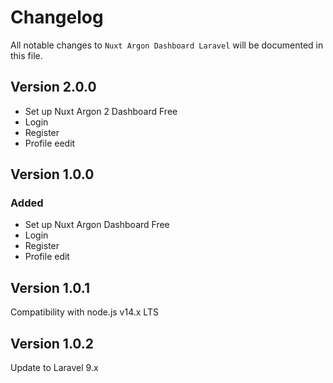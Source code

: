 # Changelog

All notable changes to `Nuxt Argon Dashboard Laravel`  will be documented in this file.

## Version 2.0.0
- Set up Nuxt Argon 2 Dashboard Free
- Login
- Register
- Profile eedit

## Version 1.0.0

### Added
- Set up Nuxt Argon Dashboard Free
- Login
- Register
- Profile edit

## Version 1.0.1
Compatibility with node.js v14.x LTS

## Version 1.0.2
Update to Laravel 9.x
